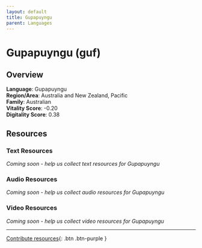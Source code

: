 ```yaml
---
layout: default
title: Gupapuyngu
parent: Languages
---
```


# Gupapuyngu (guf)

## Overview

**Language**: Gupapuyngu  
**Region/Area**: Australia and New Zealand, Pacific  
**Family**: Australian  
**Vitality Score**: -0.20  
**Digitality Score**: 0.38  

## Resources

### Text Resources
*Coming soon - help us collect text resources for Gupapuyngu*

### Audio Resources
*Coming soon - help us collect audio resources for Gupapuyngu*

### Video Resources
*Coming soon - help us collect video resources for Gupapuyngu*

---

[Contribute resources](https://fairtrain.github.io/){: .btn .btn-purple }

